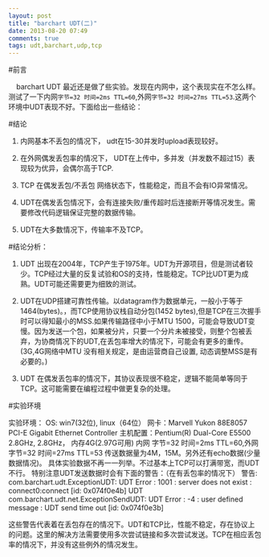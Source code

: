 ```yaml
---
layout: post
title: "barchart UDT(二)"
date: 2013-08-20 07:49
comments: true
tags: udt,barchart,udp,tcp 
---
```

#前言

 &nbsp;&nbsp;&nbsp;&nbsp;barchart UDT 最近还是做了些实验。发现在内网中，这个表现实在不怎么样。测试了一下内网`字节=32 时间=2ms TTL=60`,外网`字节=32 时间=27ms TTL=53`.这两个环境中UDT表现不好。下面给出一些结论：

#结论
 
1. 内网基本不丢包的情况下， udt在15-30并发时upload表现较好。

2. 在外网偶发丢包率的情况下， UDT在上传中，多并发（并发数不超过15）表现较为优异，会偶尔高于TCP.

3. TCP 在偶发丢包/不丢包 网络状态下，性能稳定，而且不会有IO异常情况。

4. UDT在偶发丢包情况下，会有连接失败/重传超时后连接断开等情况发生。需要修改代码逻辑保证完整的数据传输。

5. UDT在大多数情况下，传输率不及TCP。

<!--more-->

#结论分析：

1. UDT 出现在2004年，TCP产生于1975年。UDT为开源项目，但是测试者较少。TCP经过大量的反复试验和OS的支持，性能稳定。TCP比UDT更为成熟。UDT可能还需要更为细致的测试。

2. UDT在UDP搭建可靠性传输。以datagram作为数据单元，一般小于等于1464(bytes)。，而TCP使用协议栈自动分包(1452 bytes),但是TCP在三次握手时可以得知最小的MSS.如果传输路径中小于MTU 1500，可能会导致UDT变慢。因为发送一个包，如果被分片，只要一个分片未被接受，则整个包被丢弃，为协商情况下的UDT,在丢包率增大的情况下，可能会有更多的重传。(3G,4G网络中MTU 没有相关规定，是由运营商自己设置, 动态调整MSS是有必要的。)

3. UDT 在偶发丢包率的情况下，其协议表现很不稳定，逻辑不能简单等同于TCP。这可能需要在编程过程中做更复杂的处理。 

#实验环境

实验环境：
OS: win7(32位), linux（64位）
网卡：Marvell Yukon 88E8057 PCI-E Gigabit Ethernet Controller
主机配置：Pentium(R) Dual-Core E5500 2.8GHz, 2.8GHz， 内存4G(2.97G可用)
内网 字节=32 时间=2ms TTL=60,外网 字节=32 时间=27ms TTL=53
传送数据量为4M，15M。另外还有echo数据(少量数据情况)。
具体实验数据不再一一列举。不过基本上TCP可以打满带宽，而UDT不行。
特别注意UDT发送数据时会有下面的警告：（在有丢包率的情况下）
警告: com.barchart.udt.ExceptionUDT: UDT Error : 1001 : server does not exist : connect0:connect [id: 0x074f0e4b] UDT 
com.barchart.udt.net.ExceptionSendUDT: UDT Error : -4 : user defined message : UDT send time out [id: 0x074f0e3b] 

这些警告代表着在丢包存在的情况下。UDT和TCP比，性能不稳定，存在协议上的问题。这里的解决方法需要使用多次尝试链接和多次尝试发送。TCP在相应丢包率的情况下，并没有这些例外的情况发生。


